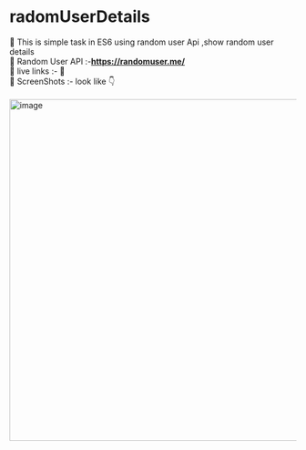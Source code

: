 # radomUserDetails
📌 This is simple task in ES6 using random user Api ,show random user details <br>
📌 Random User API :-**https://randomuser.me/** <br>
📌 live links :- 📎<br>
📌 ScreenShots :- look like 👇 <br><br><img width="600" alt="image" src="https://user-images.githubusercontent.com/122371758/213233328-ccf82013-ac56-432d-b28e-35e7f1489244.png">

